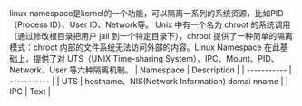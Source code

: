 linux namespace是kernel的一个功能，可以隔离一系列的系统资源，比如PID（Process ID）、User ID、Network等。
Unix 中有一个名为 chroot 的系统调用（通过修改根目录把用户 jail 到一个特定目录下），chroot 提供了一种简单的隔离模式：chroot 内部的文件系统无法访问外部的内容。Linux Namespace 在此基础上，提供了对 UTS（UNIX Time-sharing System）、IPC、Mount、PID、Network、User 等六种隔离机制。
|   Namespace | Description |
| ----------- | ----------- |
|   UTS |   hostname、NIS(Network Information) domai nname   |
|   IPC |   Text    |